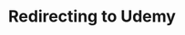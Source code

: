 ---
title: "Redirecting to Udemy"
url: "/courses"
layout: "redirect"
base_url: "https://www.udemy.com/course/architecting-software-modeling-viewpoints-c4"
---